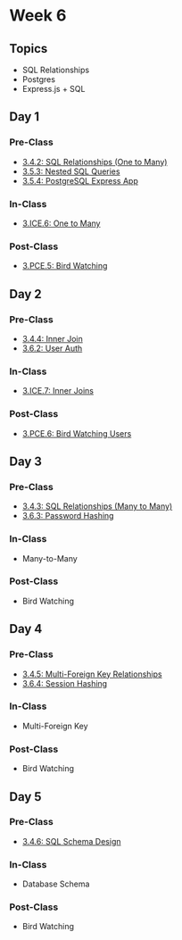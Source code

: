 # Week 6

## Topics

* SQL Relationships
* Postgres
* Express.js + SQL

## Day 1

### Pre-Class

* [3.4.2: SQL Relationships \(One to Many\)](../../3-back-end-application/3.4-sql-language/3.4.2-sql-relationships-one-to-many.md)
* [3.5.3: Nested SQL Queries](../../3-back-end-application/3.5-sql-applications/3.5.3-nested-sql-queries.md)
* [3.5.4: PostgreSQL Express App](../../3-back-end-application/3.5-sql-applications/3.5.4-postgresql-express-app.md)

### In-Class

* [3.ICE.6: One to Many](../../3-back-end-application/3.ice-in-class-exercises/3.ice.6-one-to-many.md)

### Post-Class

* [3.PCE.5: Bird Watching](../../3-back-end-application/3.pce-post-class-exercises/3.pce.5-bird-watching.md)

## Day 2

### Pre-Class

* [3.4.4: Inner Join](../../3-back-end-application/3.4-sql-language/3.4.4-inner-join.md)
* [3.6.2: User Auth](../../3-back-end-application/3.6-authentication/3.6.2-user-auth.md)

### In-Class

* [3.ICE.7: Inner Joins](../../3-back-end-application/3.ice-in-class-exercises/3.ice.7-inner-join.md)

### Post-Class

* [3.PCE.6: Bird Watching Users](../../3-back-end-application/3.pce-post-class-exercises/3.pce.6-bird-watching-users.md)

## Day 3

### Pre-Class

* [3.4.3: SQL Relationships \(Many to Many\)](../../3-back-end-application/3.4-sql-language/3.4.3-sql-relationships-many-to-many.md)
* [3.6.3: Password Hashing](../../3-back-end-application/3.6-authentication/3.6.3-password-hashing.md)

### In-Class

* Many-to-Many

### Post-Class

* Bird Watching

## Day 4

### Pre-Class

* [3.4.5: Multi-Foreign Key Relationships](../../3-back-end-application/3.4-sql-language/3.4.5-multi-foreign-key-relationships.md)
* [3.6.4: Session Hashing](../../3-back-end-application/3.6-authentication/3.6.4-session-hashing.md)

### In-Class

* Multi-Foreign Key

### Post-Class

* Bird Watching

## Day 5

### Pre-Class

* [3.4.6: SQL Schema Design](../../3-back-end-application/3.4-sql-language/3.4.6-sql-schema-design.md)

### In-Class

* Database Schema 

### Post-Class

* Bird Watching

